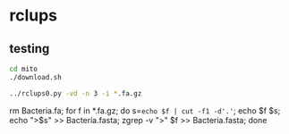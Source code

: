 # rclups


## testing
```bash
cd mito
./download.sh

../rclups0.py -vd -n 3 -i *.fa.gz
```


rm Bacteria.fa; for f in *.fa.gz; do s=`echo $f | cut -f1 -d'.'`; echo $f $s; echo ">$s" >> Bacteria.fasta; zgrep -v ">" $f >> Bacteria.fasta; done
